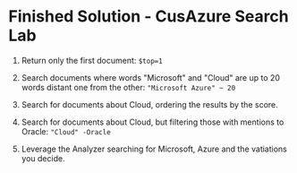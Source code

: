 # Finished Solution - CusAzure Search Lab

1. Return only the first document: `$top=1`

1. Search documents where words "Microsoft" and "Cloud" are up to 20 words distant one from the other: `"Microsoft Azure" ~ 20`

1. Search for documents about Cloud, ordering the results by the score.
1. Search for documents about Cloud, but filtering those with mentions to Oracle: `"Cloud" -Oracle`
1. Leverage the Analyzer searching for Microsoft, Azure and the vatiations you decide.
